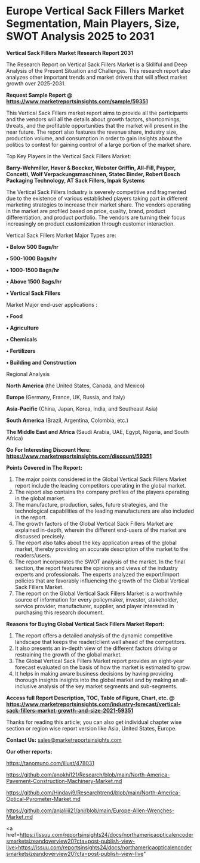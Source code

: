  # Europe Vertical Sack Fillers Market Segmentation, Main Players, Size, SWOT Analysis 2025 to 2031

<strong>Vertical Sack Fillers Market Research Report 2031</strong>

The Research Report on Vertical Sack Fillers Market is a Skillful and Deep Analysis of the Present Situation and Challenges. This research report also analyzes other important trends and market drivers that will affect market growth over 2025-2031.

<strong>Request Sample Report @ <a href=https://www.marketreportsinsights.com/sample/59351>https://www.marketreportsinsights.com/sample/59351</a></strong>

This Vertical Sack Fillers market report aims to provide all the participants and the vendors will all the details about growth factors, shortcomings, threats, and the profitable opportunities that the market will present in the near future. The report also features the revenue share, industry size, production volume, and consumption in order to gain insights about the politics to contest for gaining control of a large portion of the market share.

Top Key Players in the Vertical Sack Fillers Market:

<strong>Barry-Wehmiller, Haver & Boecker, Webster Griffin, All-Fill, Payper, Concetti, Wolf Verpackungsmaschinen, Statec Binder, Robert Bosch Packaging Technology, AT Sack Fillers, Inpak Systems</strong>

The Vertical Sack Fillers Industry is severely competitive and fragmented due to the existence of various established players taking part in different marketing strategies to increase their market share. The vendors operating in the market are profiled based on price, quality, brand, product differentiation, and product portfolio. The vendors are turning their focus increasingly on product customization through customer interaction.

Vertical Sack Fillers Market Major Types are:

<strong>• Below 500 Bags/hr

• 500-1000 Bags/hr

• 1000-1500 Bags/hr

• Above 1500 Bags/hr

• Vertical Sack Fillers</strong>

Market Major end-user applications :

<strong>• Food

• Agriculture

• Chemicals

• Fertilizers

• Building and Construction</strong>

Regional Analysis

</u><strong><b>North America</b></strong> (the United States, Canada, and Mexico)

<strong><b>Europe </b></strong>(Germany, France, UK, Russia, and Italy)

<strong><b>Asia-Pacific</b></strong> (China, Japan, Korea, India, and Southeast Asia)

<strong><b>South America</b></strong> (Brazil, Argentina, Colombia, etc.)

<strong><b>The Middle East and Africa</b></strong> (Saudi Arabia, UAE, Egypt, Nigeria, and South Africa)

<strong>Go For Interesting Discount Here: <a href=https://www.marketreportsinsights.com/discount/59351>https://www.marketreportsinsights.com/discount/59351</a></strong>

<strong>Points Covered in The Report:</strong>
<ol>
  <li>The major points considered in the Global Vertical Sack Fillers Market report include the leading competitors operating in the global market.</li>
  <li>The report also contains the company profiles of the players operating in the global market.</li>
  <li>The manufacture, production, sales, future strategies, and the technological capabilities of the leading manufacturers are also included in the report.</li>
  <li>The growth factors of the Global Vertical Sack Fillers Market are explained in-depth, wherein the different end-users of the market are discussed precisely.</li>
  <li>The report also talks about the key application areas of the global market, thereby providing an accurate description of the market to the readers/users.</li>
  <li>The report incorporates the SWOT analysis of the market. In the final section, the report features the opinions and views of the industry experts and professionals. The experts analyzed the export/import policies that are favorably influencing the growth of the Global Vertical Sack Fillers Market.</li>
  <li>The report on the Global Vertical Sack Fillers Market is a worthwhile source of information for every policymaker, investor, stakeholder, service provider, manufacturer, supplier, and player interested in purchasing this research document.</li>
</ol>
<strong>Reasons for Buying Global Vertical Sack Fillers Market Report:</strong>

<ol>
  <li>The report offers a detailed analysis of the dynamic competitive landscape that keeps the reader/client well ahead of the competitors.</li>
  <li>It also presents an in-depth view of the different factors driving or restraining the growth of the global market.</li>
  <li>The Global Vertical Sack Fillers Market report provides an eight-year forecast evaluated on the basis of how the market is estimated to grow.</li>
  <li>It helps in making aware business decisions by having providing thorough insights insights into the global market and by making an all-inclusive analysis of the key market segments and sub-segments.</li>
</ol>
<strong>Access full Report Description, TOC, Table of Figure, Chart, etc. @ <a href=https://www.marketreportsinsights.com/industry-forecast/vertical-sack-fillers-market-growth-and-size-2021-59351>https://www.marketreportsinsights.com/industry-forecast/vertical-sack-fillers-market-growth-and-size-2021-59351</a></strong>


Thanks for reading this article; you can also get individual chapter wise section or region wise report version like Asia, United States, Europe.

<strong>Contact Us:</strong>
sales@marketreportsinsights.com

<strong>Our other reports:</strong>

<a href=https://tanomuno.com/illust/478031>https://tanomuno.com/illust/478031</a>

<a href=https://github.com/anokhi121/Research/blob/main/North-America-Pavement-Construction-Machinery-Market.md>https://github.com/anokhi121/Research/blob/main/North-America-Pavement-Construction-Machinery-Market.md</a>

<a href=https://github.com/Hindavi9/Researchtrend/blob/main/North-America-Optical-Pyrometer-Market.md>https://github.com/Hindavi9/Researchtrend/blob/main/North-America-Optical-Pyrometer-Market.md</a>

<a href=https://github.com/anjaliiii21/ani/blob/main/Europe-Allen-Wrenches-Market.md>https://github.com/anjaliiii21/ani/blob/main/Europe-Allen-Wrenches-Market.md</a>

<a href=https://issuu.com/reportsinsights24/docs/northamericaopticalencodersmarketsizeandoverview20?cta=post-publish-view-live>https://issuu.com/reportsinsights24/docs/northamericaopticalencodersmarketsizeandoverview20?cta=post-publish-view-live</a>"
